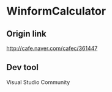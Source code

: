 # WinformCalculator
## Origin link
http://cafe.naver.com/cafec/361447
## Dev tool
Visual Studio Community
